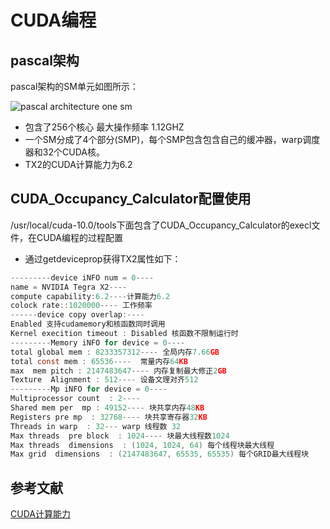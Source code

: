 CUDA编程
================================

## pascal架构
pascal架构的SM单元如图所示：

![pascal architecture one sm](http://192.168.0.2:8089/wangxuetong/newServerproject/raw/master/Git_doc/images/20180325130354195.png)  

* 包含了256个核心 最大操作频率 1.12GHZ
* 一个SM分成了4个部分(SMP)，每个SMP包含包含自己的缓冲器，warp调度器和32个CUDA核。
* TX2的CUDA计算能力为6.2

## CUDA_Occupancy_Calculator配置使用
/usr/local/cuda-10.0/tools下面包含了CUDA_Occupancy_Calculator的execl文件，在CUDA编程的过程配置  

* 通过getdeviceprop获得TX2属性如下：
```c
---------device iNFO num = 0----
name = NVIDIA Tegra X2---- 
compute capability:6.2----计算能力6.2
colock rate::1020000---- 工作频率
------device copy overlap:----
Enabled 支持cudamemory和核函数同时调用
Kernel execition timeout : Disabled 核函数不限制运行时
---------Memory iNFO for device = 0----
total global mem : 8233357312---- 全局内存7.66GB
total const mem : 65536----  常量内存64KB
max  mem pitch : 2147483647---- 内存复制最大修正2GB
Texture  Alignment : 512---- 设备文理对齐512
---------Mp iNFO for device = 0----
Multiprocessor count  : 2----
Shared mem per  mp : 49152---- 块共享内存48KB
Registers pre mp  : 32768---- 块共享寄存器32KB
Threads in warp  : 32--- warp 线程数 32
Max threads  pre block  : 1024---- 块最大线程数1024
Max threads  dimensions  : (1024, 1024, 64) 每个线程块最大线程
Max grid  dimensions  : (2147483647, 65535, 65535) 每个GRID最大线程块
```
## 参考文献

[CUDA计算能力](https://developer.nvidia.com/cuda-gpus)


